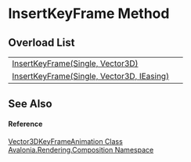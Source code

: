 # InsertKeyFrame Method


## Overload List
<table>
<tr>
<td><a href="M_Avalonia_Rendering_Composition_Vector3DKeyFrameAnimation_InsertKeyFrame_1">InsertKeyFrame(Single, Vector3D)</a></td>
<td> </td>
</tr>
<tr>
<td><a href="M_Avalonia_Rendering_Composition_Vector3DKeyFrameAnimation_InsertKeyFrame">InsertKeyFrame(Single, Vector3D, IEasing)</a></td>
<td> </td>
</tr>
</table>

## See Also


#### Reference
<a href="T_Avalonia_Rendering_Composition_Vector3DKeyFrameAnimation">Vector3DKeyFrameAnimation Class</a>  
<a href="N_Avalonia_Rendering_Composition">Avalonia.Rendering.Composition Namespace</a>  
